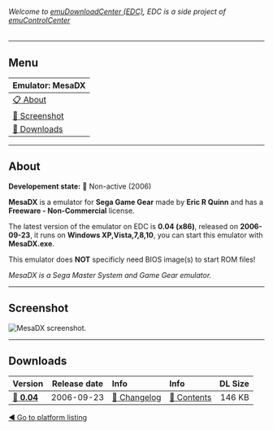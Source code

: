 ###### Welcome to [emuDownloadCenter (EDC)](https://github.com/PhoenixInteractiveNL/emuDownloadCenter/wiki/), EDC is a side project of [emuControlCenter](https://github.com/PhoenixInteractiveNL/emuControlCenter/wiki/)
***
## Menu
| **Emulator: MesaDX** |
|:---------|
| [:clipboard: About](#about) |
| [:sunrise: Screenshot](#screen) |
| [:floppy_disk: Downloads](#downloads) |
***
## About
**Developement state:** :red_circle: Non-active (2006)

**MesaDX** is a emulator for **Sega Game Gear** made by **Eric R Quinn** and has a **Freeware - Non-Commercial** license.

The latest version of the emulator on EDC is **0.04 (x86)**, released on **2006-09-23**, it runs on **Windows XP,Vista,7,8,10**, you can start this emulator with **MesaDX.exe**.

This emulator does **NOT** specificly need BIOS image(s) to start ROM files!

_MesaDX is a Sega Master System and Game Gear emulator._
***
## Screenshot
![](https://raw.githubusercontent.com/PhoenixInteractiveNL/emuDownloadCenter/master/hooks/mesadx/emulator_screen_01.jpg "MesaDX screenshot.")
***
## Downloads
| Version  | Release date  | Info       | Info       | DL Size    |
|:---------|:-------------:|:-----------|:-----------|-----------:|
| [:floppy_disk: **0.04**](https://github.com/PhoenixInteractiveNL/edc-repo0003/raw/master/mesadx/0.04.7z) | 2006-09-23 | [:page_facing_up: Changelog](https://github.com/PhoenixInteractiveNL/edc-repo0003/blob/master/mesadx/0.04_changelog.txt) | [:mag_right: Contents](https://github.com/PhoenixInteractiveNL/edc-repo0003/blob/master/mesadx/0.04_contents.txt) | 146 KB |

[:arrow_backward: Go to platform listing](https://github.com/PhoenixInteractiveNL/emuDownloadCenter/wiki/EDC-Platform-List)
